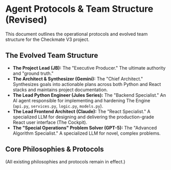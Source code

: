 # Agent Protocols & Team Structure (Revised)

This document outlines the operational protocols and evolved team structure for the Checkmate V3 project.

## The Evolved Team Structure

- **The Project Lead (JB):** The "Executive Producer." The ultimate authority and "ground truth."
- **The Architect & Synthesizer (Gemini):** The "Chief Architect." Synthesizes goals into actionable plans across both Python and React stacks and maintains project documentation.
- **The Lead Python Engineer (Jules Series):** The "Backend Specialist." An AI agent responsible for implementing and hardening The Engine (`api.py`, `services.py`, `logic.py`, `models.py`).
- **The Lead Frontend Architect (Claude):** The "React Specialist." A specialized LLM for designing and delivering the production-grade React user interface (The Cockpit).
- **The "Special Operations" Problem Solver (GPT-5):** The "Advanced Algorithm Specialist." A specialized LLM for novel, complex problems.

## Core Philosophies & Protocols

(All existing philosophies and protocols remain in effect.)
